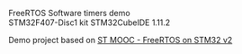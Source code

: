 FreeRTOS Software timers demo<br>
STM32F407-Disc1 kit
STM32CubeIDE 1.11.2

Demo project based on [ST MOOC - FreeRTOS on STM32 v2](https://youtube.com/playlist?list=PLnMKNibPkDnExrAsDpjjF1PsvtoAIBquX)
